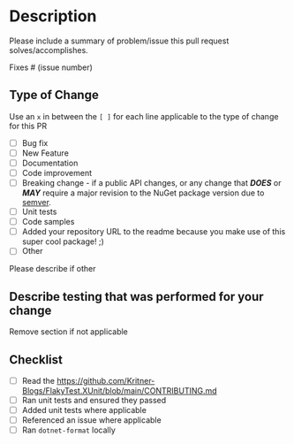 # Description

Please include a summary of problem/issue this pull request solves/accomplishes.

Fixes # (issue number)

## Type of Change

Use an `x` in between the `[ ]` for each line applicable to the type of change for this PR

- [ ] Bug fix
- [ ] New Feature
- [ ] Documentation
- [ ] Code improvement
- [ ] Breaking change - if a public API changes, or any change that **_DOES_** or **_MAY_** require a major revision to the NuGet package version due to [semver](https://semver.org/).
- [ ] Unit tests
- [ ] Code samples
- [ ] Added your repository URL to the readme because you make use of this super cool package! ;)
- [ ] Other

Please describe if other

## Describe testing that was performed for your change

Remove section if not applicable

## Checklist

- [ ] Read the https://github.com/Kritner-Blogs/FlakyTest.XUnit/blob/main/CONTRIBUTING.md
- [ ] Ran unit tests and ensured they passed
- [ ] Added unit tests where applicable
- [ ] Referenced an issue where applicable
- [ ] Ran `dotnet-format` locally
